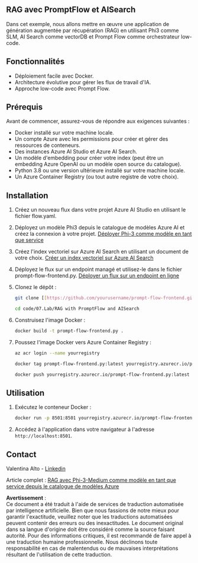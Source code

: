 ## RAG avec PromptFlow et AISearch

Dans cet exemple, nous allons mettre en œuvre une application de génération augmentée par récupération (RAG) en utilisant Phi3 comme SLM, AI Search comme vectorDB et Prompt Flow comme orchestrateur low-code.

## Fonctionnalités

- Déploiement facile avec Docker.
- Architecture évolutive pour gérer les flux de travail d'IA.
- Approche low-code avec Prompt Flow.

## Prérequis

Avant de commencer, assurez-vous de répondre aux exigences suivantes :

- Docker installé sur votre machine locale.
- Un compte Azure avec les permissions pour créer et gérer des ressources de conteneurs.
- Des instances Azure AI Studio et Azure AI Search.
- Un modèle d'embedding pour créer votre index (peut être un embedding Azure OpenAI ou un modèle open source du catalogue).
- Python 3.8 ou une version ultérieure installé sur votre machine locale.
- Un Azure Container Registry (ou tout autre registre de votre choix).

## Installation

1. Créez un nouveau flux dans votre projet Azure AI Studio en utilisant le fichier flow.yaml.
2. Déployez un modèle Phi3 depuis le catalogue de modèles Azure AI et créez la connexion à votre projet. [Déployer Phi-3 comme modèle en tant que service](https://learn.microsoft.com/azure/machine-learning/how-to-deploy-models-phi-3?view=azureml-api-2&tabs=phi-3-mini)
3. Créez l'index vectoriel sur Azure AI Search en utilisant un document de votre choix. [Créer un index vectoriel sur Azure AI Search](https://learn.microsoft.com/azure/search/search-how-to-create-search-index?tabs=portal)
4. Déployez le flux sur un endpoint managé et utilisez-le dans le fichier prompt-flow-frontend.py. [Déployer un flux sur un endpoint en ligne](https://learn.microsoft.com/azure/ai-studio/how-to/flow-deploy)
5. Clonez le dépôt :

    ```sh
    git clone [[https://github.com/yourusername/prompt-flow-frontend.git](https://github.com/microsoft/Phi-3CookBook.git)](https://github.com/microsoft/Phi-3CookBook.git)
    
    cd code/07.Lab/RAG with PromptFlow and AISearch
    ```

6. Construisez l'image Docker :

    ```sh
    docker build -t prompt-flow-frontend.py .
    ```

7. Poussez l'image Docker vers Azure Container Registry :

    ```sh
    az acr login --name yourregistry
    
    docker tag prompt-flow-frontend.py:latest yourregistry.azurecr.io/prompt-flow-frontend.py:latest
    
    docker push yourregistry.azurecr.io/prompt-flow-frontend.py:latest
    ```

## Utilisation

1. Exécutez le conteneur Docker :

    ```sh
    docker run -p 8501:8501 yourregistry.azurecr.io/prompt-flow-frontend.py:latest
    ```

2. Accédez à l'application dans votre navigateur à l'adresse `http://localhost:8501`.

## Contact

Valentina Alto - [Linkedin](https://www.linkedin.com/in/valentina-alto-6a0590148/)

Article complet : [RAG avec Phi-3-Medium comme modèle en tant que service depuis le catalogue de modèles Azure](https://medium.com/@valentinaalto/rag-with-phi-3-medium-as-a-model-as-a-service-from-azure-model-catalog-62e1411948f3)

**Avertissement** :  
Ce document a été traduit à l'aide de services de traduction automatisée par intelligence artificielle. Bien que nous fassions de notre mieux pour garantir l'exactitude, veuillez noter que les traductions automatisées peuvent contenir des erreurs ou des inexactitudes. Le document original dans sa langue d'origine doit être considéré comme la source faisant autorité. Pour des informations critiques, il est recommandé de faire appel à une traduction humaine professionnelle. Nous déclinons toute responsabilité en cas de malentendus ou de mauvaises interprétations résultant de l'utilisation de cette traduction.